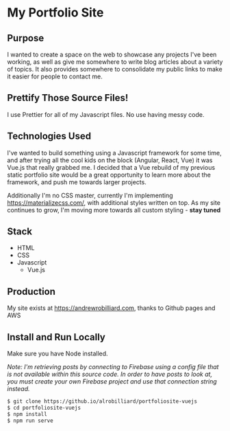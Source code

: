 # My Portfolio Site

## Purpose

I wanted to create a space on the web to showcase any projects I've been working, as well as give me somewhere to write blog articles about a variety of topics. It also provides somewhere to consolidate my public links to make it easier for people to contact me.

## Prettify Those Source Files!

I use Prettier for all of my Javascript files. No use having messy code.

## Technologies Used

I've wanted to build something using a Javascript framework for some time, and after trying all the cool kids on the block (Angular, React, Vue) it was Vue.js that really grabbed me. I decided that a Vue rebuild of my previous static portfolio site would be a great opportunity to learn more about the framework, and push me towards larger projects.

Additionally I'm no CSS master, currently I'm implementing https://materializecss.com/, with additional styles written on top. As my site continues to grow, I'm moving more towards all custom styling - **stay tuned**

## Stack

- HTML
- CSS
- Javascript
  - Vue.js

## Production

My site exists at https://andrewrobilliard.com, thanks to Github pages and AWS

## Install and Run Locally

Make sure you have Node installed.

_Note: I'm retrieving posts by connecting to Firebase using a config file that is not available within this source code. In order to have posts to look at, you must create your own Firebase project and use that connection string instead._

```bash
$ git clone https://github.io/alrobilliard/portfoliosite-vuejs
$ cd portfoliosite-vuejs
$ npm install
$ npm run serve
```
